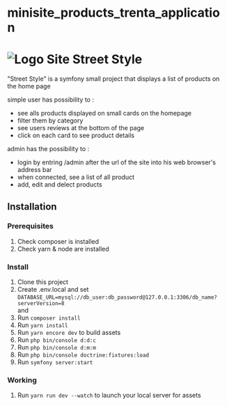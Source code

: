 # minisite_products_trenta_application

# ![Logo Site](assets/images/faviconReadme.png) Street Style

"Street Style" is a symfony small project that displays a list of products on the home page

simple user has possibility to :
- see alls products displayed on small cards on the homepage
- filter them by category
- see users reviews at the bottom of the page
- click on each card to see product details

admin has the possibility to :
- login by entring /admin after the url of the site into his web browser's address bar
- when connected, see a list of all product
- add, edit and delect products

## Installation

### Prerequisites

1. Check composer is installed
2. Check yarn & node are installed

### Install

1. Clone this project
2. Create .env.local and set `DATABASE_URL=mysql://db_user:db_password@127.0.0.1:3306/db_name?serverVersion=8` <br> and 
3. Run `composer install`
4. Run `yarn install`
5. Run `yarn encore dev` to build assets
6. Run `php bin/console d:d:c`
7. Run `php bin/console d:m:m`
8. Run `php bin/console doctrine:fixtures:load`
9. Run `symfony server:start`

### Working

1. Run `yarn run dev --watch` to launch your local server for assets

